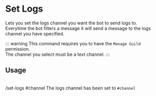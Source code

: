 # Set Logs

Lets you set the logs channel you want the bot to send logs to.<br />
Everytime the bot filters a message it will send a message to the logs channel you have specified.

::: warning
This command requires you to have the `Manage Guild` permission.<br />
The channel you select must be a text channel.
:::

## Usage
<br />
<DiscordMessages>
	<DiscordMessage profile="user">
		/set-logs #channel
	</DiscordMessage>
	<DiscordMessage profile="bot">
		The logs channel has been set to <code class="discord-message-inline-code">#channel</code>
	</DiscordMessage>
</DiscordMessages>